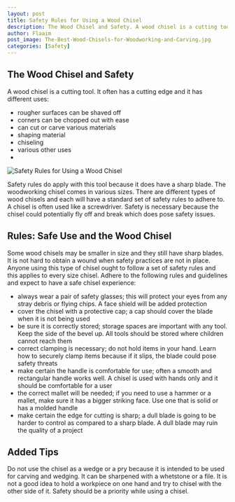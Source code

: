 ```yaml
---
layout: post
title: Safety Rules for Using a Wood Chisel
description: The Wood Chisel and Safety. A wood chisel is a cutting tool. It often has a cutting edge and it has different uses
author: Flaaim
post_image: The-Best-Wood-Chisels-for-Woodworking-and-Carving.jpg
categories: [Safety]
---
```


## The Wood Chisel and Safety

A wood chisel is a cutting tool. It often has a cutting edge and it has different uses:

- rougher surfaces can be shaved off
- corners can be chopped out with ease
- can cut or carve various materials
- shaping material
- chiseling
- various other uses
- 
![Safety Rules for Using a Wood Chisel](https://safetyworkblog.com/assets/The-Best-Wood-Chisels-for-Woodworking-and-Carving.jpg)

Safety rules do apply with this tool because it does have a sharp blade. The woodworking chisel comes in various sizes. There are different types of wood chisels and each will have a standard set of safety rules to adhere to. A chisel is often used like a screwdriver. Safety is necessary because the chisel could potentially fly off and break which does pose safety issues.

## Rules: Safe Use and the Wood Chisel

Some wood chisels may be smaller in size and they still have sharp blades. It is not hard to obtain a wound when safety practices are not in place. Anyone using this type of chisel ought to follow a set of safety rules and this applies to every size chisel. Adhere to the following rules and guidelines and expect to have a safe chisel experience:

- always wear a pair of safety glasses; this will protect your eyes from any stray debris or flying chips. A face shield will be added protection
- cover the chisel with a protective cap; a cap should cover the blade when it is not being used
- be sure it is correctly stored; storage spaces are important with any tool. Keep the side of the bevel up. All tools should be stored where children cannot reach them
- correct clamping is necessary; do not hold items in your hand. Learn how to securely clamp items because if it slips, the blade could pose safety threats
- make certain the handle is comfortable for use; often a smooth and rectangular handle works well. A chisel is used with hands only and it should be comfortable for a user
- the correct mallet will be needed; if you need to use a hammer or a mallet, make sure it has a bigger striking face. Use one that is solid or has a molded handle
- make certain the edge for cutting is sharp; a dull blade is going to be harder to control as compared to a sharp blade. A dull blade may ruin the quality of a project

## Added Tips
Do not use the chisel as a wedge or a pry because it is intended to be used for carving and wedging. It can be sharpened with a whetstone or a file. It is not a good idea to hold a workpiece on one hand and try to chisel with the other side of it. Safety should be a priority while using a chisel.

